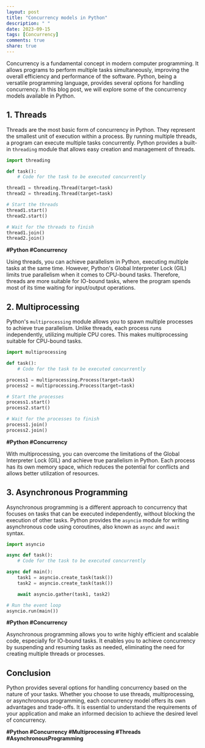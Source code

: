 ```yaml
---
layout: post
title: "Concurrency models in Python"
description: " "
date: 2023-09-15
tags: [Concurrency]
comments: true
share: true
---
```


Concurrency is a fundamental concept in modern computer programming. It allows programs to perform multiple tasks simultaneously, improving the overall efficiency and performance of the software. Python, being a versatile programming language, provides several options for handling concurrency. In this blog post, we will explore some of the concurrency models available in Python.

## 1. Threads

Threads are the most basic form of concurrency in Python. They represent the smallest unit of execution within a process. By running multiple threads, a program can execute multiple tasks concurrently. Python provides a built-in `threading` module that allows easy creation and management of threads.

```python
import threading

def task():
    # Code for the task to be executed concurrently

thread1 = threading.Thread(target=task)
thread2 = threading.Thread(target=task)

# Start the threads
thread1.start()
thread2.start()

# Wait for the threads to finish
thread1.join()
thread2.join()
```
**#Python #Concurrency**

Using threads, you can achieve parallelism in Python, executing multiple tasks at the same time. However, Python's Global Interpreter Lock (GIL) limits true parallelism when it comes to CPU-bound tasks. Therefore, threads are more suitable for IO-bound tasks, where the program spends most of its time waiting for input/output operations.

## 2. Multiprocessing

Python's `multiprocessing` module allows you to spawn multiple processes to achieve true parallelism. Unlike threads, each process runs independently, utilizing multiple CPU cores. This makes multiprocessing suitable for CPU-bound tasks.

```python
import multiprocessing

def task():
    # Code for the task to be executed concurrently

process1 = multiprocessing.Process(target=task)
process2 = multiprocessing.Process(target=task)

# Start the processes
process1.start()
process2.start()

# Wait for the processes to finish
process1.join()
process2.join()
```
**#Python #Concurrency**

With multiprocessing, you can overcome the limitations of the Global Interpreter Lock (GIL) and achieve true parallelism in Python. Each process has its own memory space, which reduces the potential for conflicts and allows better utilization of resources.

## 3. Asynchronous Programming

Asynchronous programming is a different approach to concurrency that focuses on tasks that can be executed independently, without blocking the execution of other tasks. Python provides the `asyncio` module for writing asynchronous code using coroutines, also known as `async` and `await` syntax.

```python
import asyncio

async def task():
    # Code for the task to be executed concurrently

async def main():
    task1 = asyncio.create_task(task())
    task2 = asyncio.create_task(task())

    await asyncio.gather(task1, task2)

# Run the event loop
asyncio.run(main())
```
**#Python #Concurrency**

Asynchronous programming allows you to write highly efficient and scalable code, especially for IO-bound tasks. It enables you to achieve concurrency by suspending and resuming tasks as needed, eliminating the need for creating multiple threads or processes.

## Conclusion

Python provides several options for handling concurrency based on the nature of your tasks. Whether you choose to use threads, multiprocessing, or asynchronous programming, each concurrency model offers its own advantages and trade-offs. It is essential to understand the requirements of your application and make an informed decision to achieve the desired level of concurrency.

**#Python #Concurrency #Multiprocessing #Threads #AsynchronousProgramming**